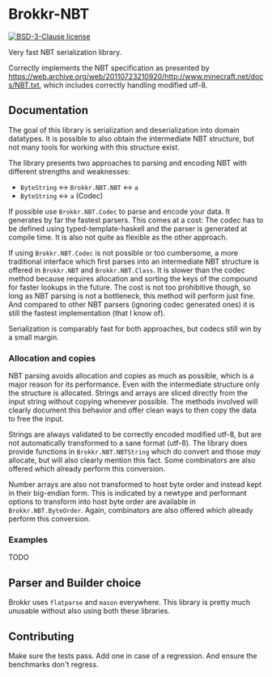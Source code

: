 # Brokkr-NBT

[![BSD-3-Clause license](https://img.shields.io/badge/license-BSD--3--Clause-blue.svg)](LICENSE)

Very fast NBT serialization library.

Correctly implements the NBT specification as presented by https://web.archive.org/web/20110723210920/http://www.minecraft.net/docs/NBT.txt, which includes correctly handling modified utf-8.

## Documentation

The goal of this library is serialization and deserialization into domain datatypes. It is possible to also obtain the intermediate NBT structure, but not many tools for working with this structure exist.

The library presents two approaches to parsing and encoding NBT with different strengths and weaknesses:
* `ByteString` ↔ `Brokkr.NBT.NBT` ↔ `a`
* `ByteString` ↔ `a` (Codec)

If possible use `Brokkr.NBT.Codec` to parse and encode your data. It generates by far the fastest parsers. This comes at a cost: The codec has to be defined using typed-template-haskell and the parser is generated at compile time. It is also not quite as flexible as the other approach.

If using `Brokkr.NBT.Codec` is not possible or too cumbersome, a more traditional interface which first parses into an intermediate NBT structure is offered in `Brokkr.NBT` and `Brokkr.NBT.Class`. It is slower than the codec method because requires allocation and sorting the keys of the compound for faster lookups in the future. The cost is not too prohibitive though, so long as NBT parsing is not a bottleneck, this method will perform just fine. And compared to other NBT parsers (ignoring codec generated ones) it is still the fastest implementation (that I know of).

Serialization is comparably fast for both approaches, but codecs still win by a small margin.

### Allocation and copies

NBT parsing avoids allocation and copies as much as possible, which is a major reason for its performance. Even with the intermediate structure only the structure is allocated. Strings and arrays are sliced directly from the input string without copying whenever possible. The methods involved will clearly document this behavior and offer clean ways to then copy the data to free the input.

Strings are always validated to be correctly encoded modified utf-8, but are not automatically transformed to a sane format (utf-8). The library does provide functions in `Brokkr.NBT.NBTString` which do convert and those *may* allocate, but will also clearly mention this fact. Some combinators are also offered which already perform this conversion.

Number arrays are also not transformed to host byte order and instead kept in their big-endian form. This is indicated by a newtype and performant options to transform into host byte order are available in `Brokkr.NBT.ByteOrder`. Again, combinators are also offered which already perform this conversion.

### Examples

TODO

## Parser and Builder choice

Brokkr uses `flatparse` and `mason` everywhere. This library is pretty much unusable without also using both these libraries.

## Contributing

Make sure the tests pass. Add one in case of a regression. And ensure the benchmarks don't regress.
